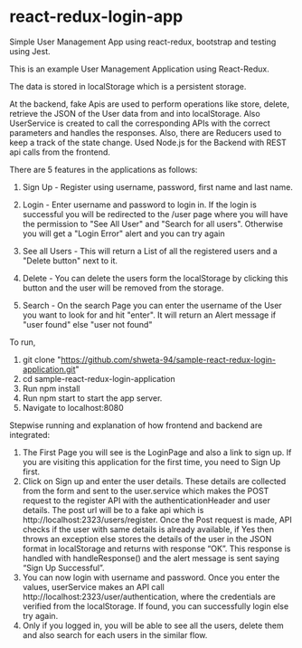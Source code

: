 # react-redux-login-app
Simple User Management App using react-redux, bootstrap and testing using Jest.


This is an example User Management Application using React-Redux.

The data is stored in localStorage which is a persistent storage. 

At the backend, fake Apis are used to perform operations like store, delete, retrieve the JSON of the User data from and into localStorage. Also UserService is created to call the corresponding APIs with the correct parameters and handles the responses. Also, there are Reducers used to keep a track of the state change. Used Node.js for the Backend with REST api calls from the frontend.

There are 5 features in the applications as follows:
1. Sign Up -  Register using username, password, first name and last name. 

2. Login - Enter username and password to login in. If the login is successful you will be redirected to the /user page where you will have the permission to "See All User" and "Search for all users". Otherwise you will get a "Login Error" alert and you can try again

3. See all Users - This will return a List of all the registered users and a "Delete button" next to it. 

4. Delete - You can delete the users form the localStorage by clicking this button and the user will be removed from the storage.

5. Search - On the search Page you can enter the username of the User you want to look for and hit "enter". It will return an Alert message if "user found" else "user not found"

  To run,

  1. git clone "https://github.com/shweta-94/sample-react-redux-login-application.git"
  2. cd sample-react-redux-login-application
  3. Run npm install
  4. Run npm start to start the app server.
  5. Navigate to localhost:8080

Stepwise running and explanation of how frontend and backend are integrated:

1. The First Page you will see is the LoginPage and also a link to sign up. If you are visiting this application for the first time, you need to Sign Up first.
2. Click on Sign up and enter the user details. These details are collected from the form and sent to the user.service which makes the POST request to the register API with the authenticationHeader and user details. The post url will be to a fake api which is http://localhost:2323/users/register. Once the Post request is made, API checks if the user with same details is already available, if Yes then throws an exception else stores the details of the user in the JSON format in localStorage and returns with response “OK”. This response is handled with handleResponse() and the alert message is sent saying “Sign Up Successful”.
3. You can now login with username and password. Once you enter the values, userService makes an API call http://localhost:2323/user/authentication, where the credentials are verified from the localStorage. If found, you can successfully login else try again.
4. Only if you logged in, you will be able to see all the users, delete them and also search for each users in the similar flow.
